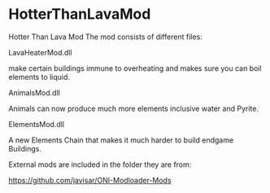 # HotterThanLavaMod
Hotter Than Lava Mod The mod consists of different files:  

LavaHeaterMod.dll 

make certain buildings immune to overheating and makes sure you can boil elements to liquid.  

AnimalsMod.dll 

Animals can now produce much more elements inclusive water and Pyrite.  

ElementsMod.dll 

A new Elements Chain that makes it much harder to build endgame Buildings.  

External mods are included in the folder they are from: 

https://github.com/javisar/ONI-Modloader-Mods
